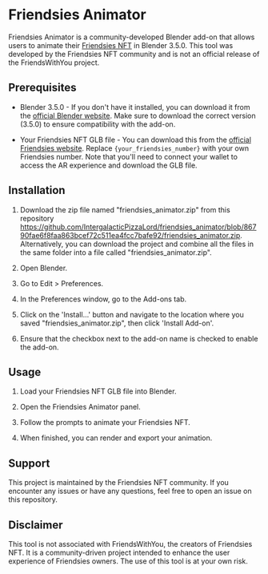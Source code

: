 # Friendsies Animator

Friendsies Animator is a community-developed Blender add-on that allows users to animate their [Friendsies NFT](https://friendsies.io) in Blender 3.5.0. This tool was developed by the Friendsies NFT community and is not an official release of the FriendsWithYou project. 

## Prerequisites

- Blender 3.5.0 - If you don't have it installed, you can download it from the [official Blender website](https://www.blender.org/download/). Make sure to download the correct version (3.5.0) to ensure compatibility with the add-on.

- Your Friendsies NFT GLB file - You can download this from the [official Friendsies website](https://friendsies.io/share/{your_friendsies_number}). Replace `{your_friendsies_number}` with your own Friendsies number. Note that you'll need to connect your wallet to access the AR experience and download the GLB file.

## Installation

1. Download the zip file named "friendsies_animator.zip" from this repository https://github.com/IntergalacticPizzaLord/friendsies_animator/blob/86790fae6f8faa863bcef72c511ea4fcc7bafe92/friendsies_animator.zip. Alternatively, you can download the project and combine all the files in the same folder into a file called "friendsies_animator.zip".

2. Open Blender.

3. Go to Edit > Preferences.

4. In the Preferences window, go to the Add-ons tab.

5. Click on the 'Install...' button and navigate to the location where you saved "friendsies_animator.zip", then click 'Install Add-on'.

6. Ensure that the checkbox next to the add-on name is checked to enable the add-on.

## Usage

1. Load your Friendsies NFT GLB file into Blender.

2. Open the Friendsies Animator panel.

3. Follow the prompts to animate your Friendsies NFT.

4. When finished, you can render and export your animation.

## Support

This project is maintained by the Friendsies NFT community. If you encounter any issues or have any questions, feel free to open an issue on this repository. 

## Disclaimer

This tool is not associated with FriendsWithYou, the creators of Friendsies NFT. It is a community-driven project intended to enhance the user experience of Friendsies owners. The use of this tool is at your own risk.
